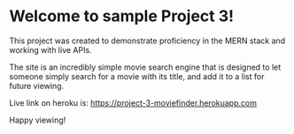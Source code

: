 # Welcome to sample Project 3!

This project was created to demonstrate proficiency in the MERN stack and working with live APIs.

The site is an incredibly simple movie search engine that is designed to let someone simply search for a movie with its title, and add it to a list for future viewing.

Live link on heroku is: https://project-3-moviefinder.herokuapp.com 

Happy viewing!
